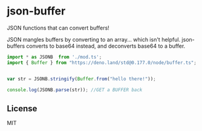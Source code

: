 # json-buffer

JSON functions that can convert buffers!

JSON mangles buffers by converting to an array... which isn't helpful.
json-buffers converts to base64 instead, and deconverts base64 to a buffer.

```js
import * as JSONB  from './mod.ts';
import { Buffer } from "https://deno.land/std@0.177.0/node/buffer.ts";


var str = JSONB.stringify(Buffer.from("hello there!"));

console.log(JSONB.parse(str)); //GET a BUFFER back
```

## License

MIT

